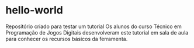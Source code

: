 # hello-world
Repositório criado para testar um tutorial
Os alunos do curso Técnico em Programação de Jogos Digitais desenvolveram este tutorial em sala de aula para conhecer os recursos básicos da ferramenta.
